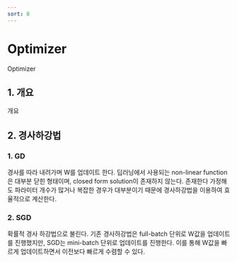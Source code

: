 ```yaml
---
sort: 8
---
```


# Optimizer  
Optimizer  

## 1. 개요  
개요  

## 2. 경사하강법  
### 1. GD  
경사를 따라 내려가며 W를 업데이트 한다. 딥러닝에서 사용되는 non-linear function은 대부분 닫힌 형태이며, closed form solution이 존재하지 않는다. 존재한다 가정해도 파라미터 개수가 많거나 복잡한 경우가 대부분이기 때문에 경사하강법을 이용하여 효율적으로 계산한다.  

### 2. SGD  
확률적 경사 하강법으로 불린다. 기존 경사하강법은 full-batch 단위로 W값을 업데이트를 진행했지만, SGD는 mini-batch 단위로 업데이트를 진행한다. 이를 통해 W값을 빠르게 업데이트하면서 이전보다 빠르게 수렴할 수 있다.